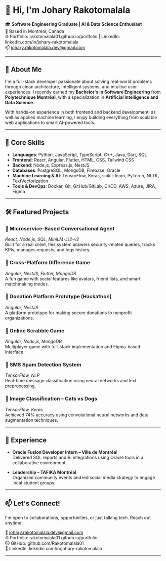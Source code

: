 # 👋 Hi, I'm Johary Rakotomalala

🎓 **Software Engineering Graduate | AI & Data Science Enthusiast**  
📍 Based in Montréal, Canada  
🌐 Portfolio: rakotomalala01.github.io/portfolio | LinkedIn: linkedin.com/in/johary-rakotomalala  
📫 johary.rakotomalala.dev@gmail.com

---

## 🚀 About Me

I'm a full-stack developer passionate about solving real-world problems through clean architecture, intelligent systems, and intuitive user experiences. I recently earned my **Bachelor's in Software Engineering** from **Polytechnique Montréal**, with a specialization in **Artificial Intelligence and Data Science**.

With hands-on experience in both frontend and backend development, as well as applied machine learning, I enjoy building everything from scalable web applications to smart AI-powered tools.

---

## 🧠 Core Skills

- **Languages**: Python, JavaScript, TypeScript, C++, Java, Dart, SQL  
- **Frontend**: React, Angular, Flutter, HTML, CSS, Tailwind CSS  
- **Backend**: Node.js, Express.js, NestJS  
- **Databases**: PostgreSQL, MongoDB, Firebase, Oracle  
- **Machine Learning & AI**: TensorFlow, Keras, scikit-learn, PyTorch, NLTK, TextVectorization  
- **Tools & DevOps**: Docker, Git, GitHub/GitLab, CI/CD, AWS, Azure, JIRA, Figma  

---

## 🛠 Featured Projects

### 🔹 Microservice-Based Conversational Agent  
*React, Node.js, SQL, MiniLM-L12-v2*  
Built for a real client, this system answers security-related queries, tracks KPIs, manages requests, and logs history.

### 🔹 Cross-Platform Difference Game  
*Angular, NestJS, Flutter, MongoDB*  
A fun game with social features like avatars, friend lists, and smart matchmaking modes.

### 🔹 Donation Platform Prototype (Hackathon)  
*Angular, NestJS*  
A platform prototype for making secure donations to nonprofit organizations.

### 🔹 Online Scrabble Game  
*Angular, Node.js, MongoDB*  
Multiplayer game with full-stack implementation and Figma-based interface.

### 🔹 SMS Spam Detection System  
*TensorFlow, NLP*  
Real-time message classification using neural networks and text preprocessing.

### 🔹 Image Classification – Cats vs Dogs  
*TensorFlow, Keras*  
Achieved 74% accuracy using convolutional neural networks and data augmentation techniques.

---

## 💼 Experience

- **Oracle Fusion Developer Intern – Ville de Montréal**  
  Delivered SQL reports and BI integrations using Oracle tools in a collaborative environment.

- **Leadership – TAFIKA Montréal**  
  Organized community events and led social media strategy to engage local student groups.

---

## 📫 Let's Connect!

I'm open to collaborations, opportunities, or just talking tech. Reach out anytime!

📧 johary.rakotomalala.dev@gmail.com  
🌐 Portfolio: rakotomalala01.github.io/portfolio  
🐱 GitHub: github.com/Rakotomalala01  
🔗 LinkedIn: linkedin.com/in/johary-rakotomalala

---
